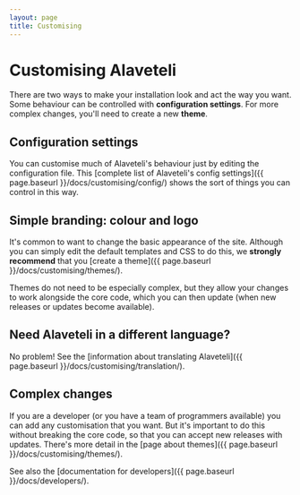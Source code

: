 ```yaml
---
layout: page
title: Customising
---
```


# Customising Alaveteli

<p class="lead">
  There are two ways to make your installation look and act the way you want.
  Some behaviour can be controlled with <strong>configuration settings</strong>.
  For more complex changes, you'll need to create a new <strong>theme</strong>.
</p>


## Configuration settings

You can customise much of Alaveteli's behaviour just by editing the configuration
file. This [complete list of Alaveteli's config settings]({{ page.baseurl }}/docs/customising/config/)
shows the sort of things you can control in this way.

<!-- TODO key settings -->

## Simple branding: colour and logo

It's common to want to change the basic appearance of the site. Although you
can simply edit the default templates and CSS to do this, we **strongly
recommend** that you [create a theme]({{ page.baseurl }}/docs/customising/themes/).

Themes do not need to be especially complex, but they allow your changes to
work alongside the core code, which you can then update (when new releases or
updates become available).

## Need Alaveteli in a different language?

No problem! See the [information about translating Alaveteli]({{ page.baseurl }}/docs/customising/translation/).

## Complex changes

If you are a developer (or you have a team of programmers available) you can
add any customisation that you want. But it's important to do this without
breaking the core code, so that you can accept new releases with updates.
There's more detail in the [page about themes]({{ page.baseurl }}/docs/customising/themes/).

See also the [documentation for developers]({{ page.baseurl }}/docs/developers/).
